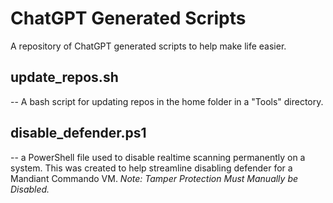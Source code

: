 # ChatGPT Generated Scripts
A repository of ChatGPT generated scripts to help make life easier.

## update_repos.sh ## 
-- A bash script for updating repos in the home folder in a "Tools" directory.

## disable_defender.ps1 
-- a PowerShell file used to disable realtime scanning permanently on a system. This was created to help streamline disabling defender for a Mandiant Commando VM. *Note: Tamper Protection Must Manually be Disabled.*

